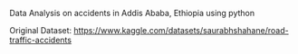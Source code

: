 Data Analysis on accidents in Addis Ababa, Ethiopia using python  

Original Dataset: https://www.kaggle.com/datasets/saurabhshahane/road-traffic-accidents
